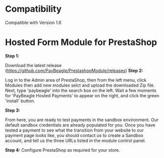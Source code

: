 Compatibility
=================================

Compatible with Version 1.6

Hosted Form Module for PrestaShop
=================================


**Step 1:**

Download the latest release (https://github.com/PayBeagle/PrestashopModule/releases)
**Step 2:**

Log in to the Admin area of PrestaShop, then from the left menu, click Modules then add new modules selct and upload the downloaded Zip file. Next, type 'paybeagle' into the search box on the left. Wait a few moments for 'PayBeagle Hosted Payments' to appear on the right, and click the green 'install' button.

**Step 3:**

From here, you are ready to test payments in the sandbox environment. Our default sandbox credentials are already populated for you.
Once you have tested a payment to see what the transition from your website to our payment page looks like, you should contact us to create a Sandbox account, and tell us the three URLs listed in the module control panel.

**Step 4:**
Configure PrestaShop as required for your store. 
